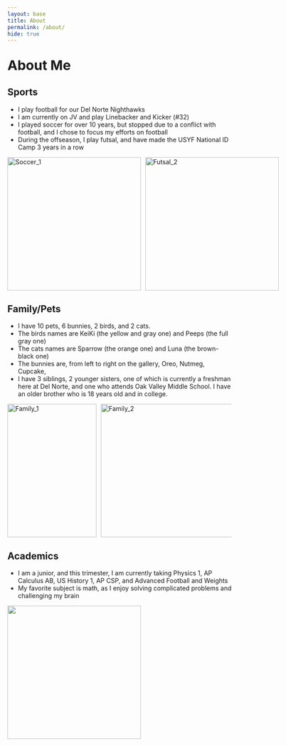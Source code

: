 ```yaml
---
layout: base
title: About
permalink: /about/
hide: true
---
```


<p style="font-size: 30px; font-weight: bold;">About Me</p>


## Sports
- I play football for our Del Norte Nighthawks
- I am currently on JV and play Linebacker and Kicker (#32)
- I played soccer for over 10 years, but stopped due to a conflict with football, and I chose to focus my efforts on football
- During the offseason, I play futsal, and have made the USYF National ID Camp 3 years in a row

<div style="display: flex; gap: 10px;">
  <img src="{{site.baseurl}}/images/IMG_2354.jpg" width="300" height="auto" alt="Soccer_1" />
  <img src="{{site.baseurl}}/images/IMG_2355.jpg" width="300" height="auto" alt="Futsal_2" />
</div>

## Family/Pets
- I have 10 pets, 6 bunnies, 2 birds, and 2 cats.
- The birds names are KeiKi (the yellow and gray one) and Peeps (the full gray one)
- The cats names are Sparrow (the orange one) and Luna (the brown-black one)
- The bunnies are, from left to right on the gallery, Oreo, Nutmeg, Cupcake, 
- I have 3 siblings, 2 younger sisters, one of which is currently a freshman here at Del Norte, and one who attends Oak Valley Middle School. I have an older brother who is 18 years old and in college.

<div style="overflow-x: auto; display: flex; gap: 10px;">
  <img src="{{site.baseurl}}/images/IMG_0292.jpg" width="200" height="300" alt="Family_1" />
  <img src="{{site.baseurl}}/images/IMG_1930.jpg" width="400" height="300" alt="Family_2" />
  <img src="{{site.baseurl}}/images/IMG_1962.jpg" width="350" height="300" alt="Family_3" />
  <img src="{{site.baseurl}}/images/IMG_0423.jpg" width="450" height="300" alt="Pet_1" />
  <img src="{{site.baseurl}}/images/IMG_0950.jpg" width="450" height="300" alt="Pet_2" />
  <img src="{{site.baseurl}}/images/IMG_1821.jpg" width="400" height="300" alt="Pet_3" />
  <img src="{{site.baseurl}}/images/IMG_1851.jpg" width="350" height="300" alt="Pet_4" />
  <img src="{{site.baseurl}}/images/IMG_2347.jpg" width="400" height="300" alt="Pet_5" />
 <img src="{{site.baseurl}}/images/Attachment.jpg" width="400" height="300" alt="Pet_6" />
</div>


## Academics
- I am a junior, and this trimester, I am currently taking Physics 1, AP Calculus AB, US History 1, AP CSP, and Advanced Football and Weights
- My favorite subject is math, as I enjoy solving complicated problems and challenging my brain


<td><img id="Math" src="https://img.freepik.com/free-vector/math-chalkboard-background_23-2148153486.jpg" height="300"></td>
